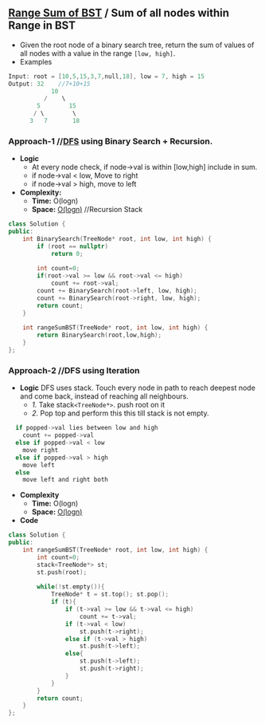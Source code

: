 ## [Range Sum of BST](https://leetcode.com/problems/range-sum-of-bst/) / Sum of all nodes within Range in BST
- Given the root node of a binary search tree, return the sum of values of all nodes with a value in the range `[low, high]`.
- Examples
```c
Input: root = [10,5,15,3,7,null,18], low = 7, high = 15
Output: 32    //7+10+15
            10
          /    \
        5        15
       / \        \
      3   7       18
```

### Approach-1 //[DFS](https://sites.google.com/site/amitinterviewpreparation/data-structures) using Binary Search + Recursion.
- **Logic**
  - At every node check, if node->val is within [low,high] include in sum.
  - if node->val < low, Move to right
  - if node->val > high, move to left
- **Complexity:**
  - **Time:** O(logn)
  - **Space:** [O(logn)](/DS_Questions)  //Recursion Stack
```c++
class Solution {
public:
    int BinarySearch(TreeNode* root, int low, int high) {
        if (root == nullptr)
            return 0;
        
        int count=0;
        if(root->val >= low && root->val <= high)
            count += root->val;
        count += BinarySearch(root->left, low, high);
        count += BinarySearch(root->right, low, high);
        return count;
    }
    
    int rangeSumBST(TreeNode* root, int low, int high) {
        return BinarySearch(root,low,high);
    }
};
```

### Approach-2 //DFS using Iteration
- **Logic** DFS uses stack. Touch every node in path to reach deepest node and come back, instead of reaching all neighbours.
  - *1.* Take stack`<TreeNode*>`. push root on it
  - *2.* Pop top and perform this this till stack is not empty.
```c
  if popped->val lies between low and high
    count += popped->val
  else if popped->val < low
    move right
  else if popped->val > high
    move left
  else
    move left and right both
 ```
- **Complexity**
  - **Time:** O(logn)
  - **Space:** [O(logn)](/DS_Questions)
- **Code**
```c++
class Solution {
public:
    int rangeSumBST(TreeNode* root, int low, int high) {
        int count=0;
        stack<TreeNode*> st;
        st.push(root);
        
        while(!st.empty()){
            TreeNode* t = st.top(); st.pop();
            if (t){
                if (t->val >= low && t->val <= high)
                    count += t->val;
                if (t->val < low)
                    st.push(t->right);
                else if (t->val > high)
                    st.push(t->left);
                else{
                    st.push(t->left);
                    st.push(t->right);
                }
            }
        }
        return count;
    }
};
```
